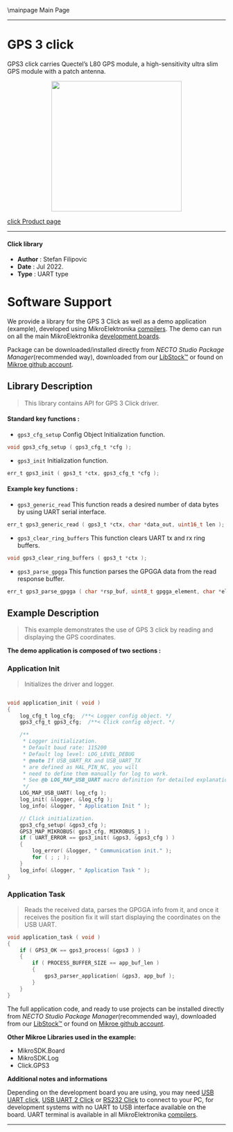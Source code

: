 \mainpage Main Page
 
---
# GPS 3 click

GPS3 click carries Quectel’s L80 GPS module, a high-sensitivity ultra slim GPS module with a patch antenna.

<p align="center">
  <img src="https://download.mikroe.com/images/click_for_ide/gps3_click.png" height=300px>
</p>

[click Product page](https://www.mikroe.com/gps-3-click)

---


#### Click library

- **Author**        : Stefan Filipovic
- **Date**          : Jul 2022.
- **Type**          : UART type


# Software Support

We provide a library for the GPS 3 Click
as well as a demo application (example), developed using MikroElektronika
[compilers](https://www.mikroe.com/necto-studio).
The demo can run on all the main MikroElektronika [development boards](https://www.mikroe.com/development-boards).

Package can be downloaded/installed directly from *NECTO Studio Package Manager*(recommended way), downloaded from our [LibStock&trade;](https://libstock.mikroe.com) or found on [Mikroe github account](https://github.com/MikroElektronika/mikrosdk_click_v2/tree/master/clicks).

## Library Description

> This library contains API for GPS 3 Click driver.

#### Standard key functions :

- `gps3_cfg_setup` Config Object Initialization function.
```c
void gps3_cfg_setup ( gps3_cfg_t *cfg );
```

- `gps3_init` Initialization function.
```c
err_t gps3_init ( gps3_t *ctx, gps3_cfg_t *cfg );
```

#### Example key functions :

- `gps3_generic_read` This function reads a desired number of data bytes by using UART serial interface.
```c
err_t gps3_generic_read ( gps3_t *ctx, char *data_out, uint16_t len );
```

- `gps3_clear_ring_buffers` This function clears UART tx and rx ring buffers.
```c
void gps3_clear_ring_buffers ( gps3_t *ctx );
```

- `gps3_parse_gpgga` This function parses the GPGGA data from the read response buffer.
```c
err_t gps3_parse_gpgga ( char *rsp_buf, uint8_t gpgga_element, char *element_data );
```

## Example Description

> This example demonstrates the use of GPS 3 click by reading and displaying the GPS coordinates.

**The demo application is composed of two sections :**

### Application Init

> Initializes the driver and logger.

```c

void application_init ( void )
{
    log_cfg_t log_cfg;  /**< Logger config object. */
    gps3_cfg_t gps3_cfg;  /**< Click config object. */

    /** 
     * Logger initialization.
     * Default baud rate: 115200
     * Default log level: LOG_LEVEL_DEBUG
     * @note If USB_UART_RX and USB_UART_TX 
     * are defined as HAL_PIN_NC, you will 
     * need to define them manually for log to work. 
     * See @b LOG_MAP_USB_UART macro definition for detailed explanation.
     */
    LOG_MAP_USB_UART( log_cfg );
    log_init( &logger, &log_cfg );
    log_info( &logger, " Application Init " );

    // Click initialization.
    gps3_cfg_setup( &gps3_cfg );
    GPS3_MAP_MIKROBUS( gps3_cfg, MIKROBUS_1 );
    if ( UART_ERROR == gps3_init( &gps3, &gps3_cfg ) ) 
    {
        log_error( &logger, " Communication init." );
        for ( ; ; );
    }
    log_info( &logger, " Application Task " );
}

```

### Application Task

> Reads the received data, parses the GPGGA info from it, and once it receives the position fix it will start displaying the coordinates on the USB UART.

```c
void application_task ( void )
{
    if ( GPS3_OK == gps3_process( &gps3 ) )
    {
        if ( PROCESS_BUFFER_SIZE == app_buf_len )
        {
            gps3_parser_application( &gps3, app_buf );
        }
    }
}
```

The full application code, and ready to use projects can be installed directly from *NECTO Studio Package Manager*(recommended way), downloaded from our [LibStock&trade;](https://libstock.mikroe.com) or found on [Mikroe github account](https://github.com/MikroElektronika/mikrosdk_click_v2/tree/master/clicks).

**Other Mikroe Libraries used in the example:**

- MikroSDK.Board
- MikroSDK.Log
- Click.GPS3

**Additional notes and informations**

Depending on the development board you are using, you may need
[USB UART click](https://www.mikroe.com/usb-uart-click),
[USB UART 2 Click](https://www.mikroe.com/usb-uart-2-click) or
[RS232 Click](https://www.mikroe.com/rs232-click) to connect to your PC, for
development systems with no UART to USB interface available on the board. UART
terminal is available in all MikroElektronika
[compilers](https://shop.mikroe.com/compilers).

---
